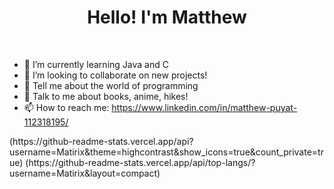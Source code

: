 <h1 align="center">Hello! I'm Matthew </h1>
<br>
<ul dir="auto">
<li><g-emoji class="g-emoji" alias="seedling" fallback-src="https://github.githubassets.com/images/icons/emoji/unicode/1f331.png">🌱</g-emoji> I’m currently learning Java and C</li>
<li><g-emoji class="g-emoji" alias="dancers" fallback-src="https://github.githubassets.com/images/icons/emoji/unicode/1f46f.png">👯</g-emoji> I’m looking to collaborate on new projects!</li>
<li><g-emoji class="g-emoji" alias="thinking" fallback-src="https://github.githubassets.com/images/icons/emoji/unicode/1f914.png">🤔</g-emoji> Tell me about the world of programming</li>
<li><g-emoji class="g-emoji" alias="speech_balloon" fallback-src="https://github.githubassets.com/images/icons/emoji/unicode/1f4ac.png">💬</g-emoji> Talk to me about books, anime, hikes!</li>
<li><g-emoji class="g-emoji" alias="mailbox" fallback-src="https://github.githubassets.com/images/icons/emoji/unicode/1f4eb.png">📫</g-emoji> How to reach me: <a href="https://www.linkedin.com/in/matthew-puyat-112318195/" rel="nofollow">https://www.linkedin.com/in/matthew-puyat-112318195/</a></li>
</ul>
(https://github-readme-stats.vercel.app/api?username=Matirix&theme=highcontrast&show_icons=true&count_private=true)
(https://github-readme-stats.vercel.app/api/top-langs/?username=Matirix&layout=compact)
